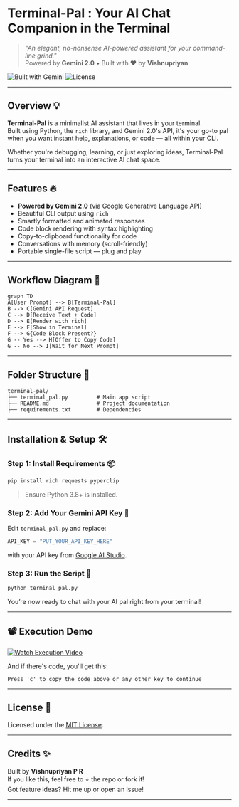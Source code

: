 #  Terminal-Pal : Your AI Chat Companion in the Terminal

> _"An elegant, no-nonsense AI-powered assistant for your command-line grind."_  
> Powered by **Gemini 2.0** • Built with ❤️ by **Vishnupriyan**

![Built with Gemini](https://img.shields.io/badge/Built%20with-Gemini%202.0-blueviolet?style=for-the-badge)
![License](https://img.shields.io/badge/License-MIT-blue?style=for-the-badge)

---

##  Overview 💡

**Terminal-Pal** is a minimalist AI assistant that lives in your terminal.  
Built using Python, the `rich` library, and Gemini 2.0's API, it's your go-to pal when you want instant help, explanations, or code — all within your CLI.

Whether you're debugging, learning, or just exploring ideas, Terminal-Pal turns your terminal into an interactive AI chat space.

---

##  Features 🔥

-  **Powered by Gemini 2.0** (via Google Generative Language API)
-  Beautiful CLI output using `rich`
-  Smartly formatted and animated responses
-  Code block rendering with syntax highlighting
-  Copy-to-clipboard functionality for code
-  Conversations with memory (scroll-friendly)
-  Portable single-file script — plug and play

---

##  Workflow Diagram 🧠

```mermaid
graph TD
A[User Prompt] --> B[Terminal-Pal]
B --> C[Gemini API Request]
C --> D[Receive Text + Code]
D --> E[Render with rich]
E --> F[Show in Terminal]
F --> G{Code Block Present?}
G -- Yes --> H[Offer to Copy Code]
G -- No --> I[Wait for Next Prompt]
```

---

##  Folder Structure 📁

```shell
terminal-pal/
├── terminal_pal.py         # Main app script
├── README.md               # Project documentation
├── requirements.txt        # Dependencies
```

---

##  Installation & Setup 🛠️

###  Step 1: Install Requirements 📦

```bash
pip install rich requests pyperclip
```

> Ensure Python 3.8+ is installed.

###  Step 2: Add Your Gemini API Key 🔐

Edit `terminal_pal.py` and replace:

```python
API_KEY = "PUT_YOUR_API_KEY_HERE"
```

with your API key from [Google AI Studio](https://makersuite.google.com/).

###  Step 3: Run the Script 🚀

```bash
python terminal_pal.py
```

You’re now ready to chat with your AI pal right from your terminal!

---
## 📽️ Execution Demo

[![Watch Execution Video](https://imgur.com/YOUR_PREVIEW_IMG.png)](https://github.com/user-attachments/assets/3d4a48c7-b82c-4227-811b-f987059907b0)



And if there's code, you'll get this:
```
Press 'c' to copy the code above or any other key to continue
```

---






##  License 📜

Licensed under the [MIT License](LICENSE).

---

##  Credits ✨

Built by **Vishnupriyan P R**  
If you like this, feel free to ⭐ the repo or fork it!  
Got feature ideas? Hit me up or open an issue!

---

